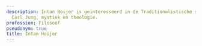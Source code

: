 ```yaml
---
description: Intan Hoijer is geïnteresseerd in de Traditionalistische school, Platonisme,
  Carl Jung, mystiek en theologie.
profession: Filosoof
pseudonym: true
title: Intan Hoijer
---
```


